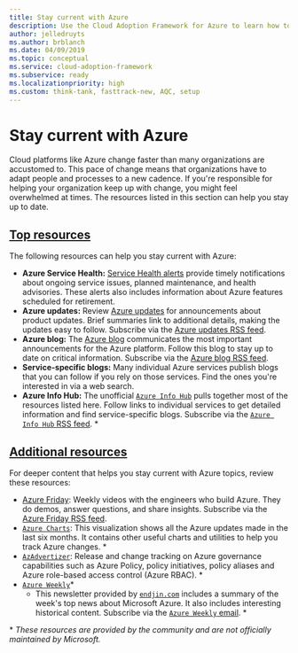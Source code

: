 ```yaml
---
title: Stay current with Azure
description: Use the Cloud Adoption Framework for Azure to learn how to stay current and manage change in today's cloud cadence.
author: jelledruyts
ms.author: brblanch
ms.date: 04/09/2019
ms.topic: conceptual
ms.service: cloud-adoption-framework
ms.subservice: ready
ms.localizationpriority: high
ms.custom: think-tank, fasttrack-new, AQC, setup
---
```


# Stay current with Azure

Cloud platforms like Azure change faster than many organizations are accustomed to. This pace of change means that organizations have to adapt people and processes to a new cadence. If you're responsible for helping your organization keep up with change, you might feel overwhelmed at times. The resources listed in this section can help you stay up to date.

## [Top resources](#tab/TopResources)

The following resources can help you stay current with Azure:

- **Azure Service Health:** [Service Health alerts](/azure/service-health/service-health-overview) provide timely notifications about ongoing service issues, planned maintenance, and health advisories. These alerts also includes information about Azure features scheduled for retirement.
- **Azure updates:** Review [Azure updates](https://azure.microsoft.com/updates/) for announcements about product updates. Brief summaries link to additional details, making the updates easy to follow. Subscribe via the [Azure updates RSS feed](https://azurecomcdn.azureedge.net/updates/feed/).
- **Azure blog:** The [Azure blog](https://azure.microsoft.com/blog/) communicates the most important announcements for the Azure platform. Follow this blog to stay up to date on critical information. Subscribe via the [Azure blog RSS feed](https://azurecomcdn.azureedge.net/blog/feed/).
- **Service-specific blogs:** Many individual Azure services publish blogs that you can follow if you rely on those services. Find the ones you're interested in via a web search.
- **Azure Info Hub:** The unofficial [`Azure Info Hub`](https://azureinfohub.azurewebsites.net) pulls together most of the resources listed here. Follow links to individual services to get detailed information and find service-specific blogs. Subscribe via the [`Azure Info Hub` RSS feed](https://azureinfohub.azurewebsites.net/Feed?serviceTitle=Azure). \*

## [Additional resources](#tab/AdditionalResources)

For deeper content that helps you stay current with Azure topics, review these resources:

- [Azure Friday](https://channel9.msdn.com/shows/Azure-Friday): Weekly videos with the engineers who build Azure. They do demos, answer questions, and share insights. Subscribe via the [Azure Friday RSS feed](https://s.ch9.ms/Shows/Azure-Friday/feed).
- [`Azure Charts`](https://azurecharts.com): This visualization shows all the Azure updates made in the last six months. It contains other useful charts and utilities to help you track Azure changes. \*
- [`AzAdvertizer`](https://www.azadvertizer.net): Release and change tracking on Azure governance capabilities such as Azure Policy, policy initiatives, policy aliases and Azure role-based access control (Azure RBAC). \*
- [`Azure Weekly`](https://azureweekly.info)*
  - This newsletter provided by [`endjin.com`](https://endjin.com) includes a summary of the week's top news about Microsoft Azure. It also includes interesting historical content. Subscribe via the [`Azure Weekly` email](https://azureweekly.info). \*

\* *These resources are provided by the community and are not officially maintained by Microsoft.*
